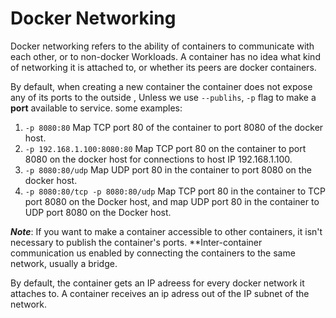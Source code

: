 # Docker Networking 

Docker networking refers to the ability of containers to communicate with each other, or to
non-docker Workloads. A container has no idea what kind of networking it is attached to, or
whether its peers are docker containers.

By default, when creating a new container the container does not expose any of its ports to the outside
, Unless we use `--publihs`, `-p` flag to make a **port** available to service. some examples:
  1. `-p 8080:80` Map TCP port 80 of the container to port 8080 of the docker host.
  2. `-p 192.168.1.100:8080:80` Map TCP port 80 on the container to port 8080 on the docker host for
      connections to host IP 192.168.1.100.
  3. `-p 8080:80/udp` Map UDP port 80 in the container to port 8080 on the docker host.
  4. `-p 8080:80/tcp -p 8080:80/udp` Map TCP port 80 in the container to TCP port 8080 on the Docker host,
      and map UDP port 80 in the container to UDP port 8080 on the Docker host.

***Note***: If you want to make a container accessible to other containers, it isn't necessary
to publish the container's ports. **Inter-container communication us enabled by connecting the 
containers to the same network, usually a bridge.

By default, the container gets an IP adreess for every docker network it attaches to. A container
receives an ip adress out of the IP subnet of the network.
